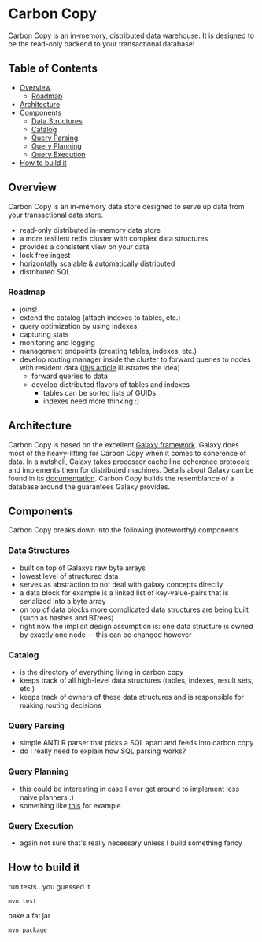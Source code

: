 Carbon Copy
===========

Carbon Copy is an in-memory, distributed data warehouse. It is designed to be the read-only backend to your transactional database!

## Table of Contents
- [Overview](#overview)
  - [Roadmap](#roadmap)
- [Architecture](#architecture)
- [Components](#components)
  - [Data Structures](#data-structures)
  - [Catalog](#catalog)
  - [Query Parsing](#query-parsing)
  - [Query Planning](#query-planning)
  - [Query Execution](#query-execution)
- [How to build it](#how-to-build-it)

## Overview

Carbon Copy is an in-memory data store designed to serve up data from your transactional data store.

* read-only distributed in-memory data store
* a more resilient redis cluster with complex data structures
* provides a consistent view on your data
* lock free ingest
* horizontally scalable & automatically distributed
* distributed SQL

### Roadmap

* joins!
* extend the catalog (attach indexes to tables, etc.)
* query optimization by using indexes
* capturing stats
* monitoring and logging
* management endpoints (creating tables, indexes, etc.)
* develop routing manager inside the cluster to forward queries to nodes with resident data ([this article](http://highscalability.com/blog/2012/8/20/the-performance-of-distributed-data-structures-running-on-a.html) illustrates the idea)
  * forward queries to data
  * develop distributed flavors of tables and indexes
    * tables can be sorted lists of GUIDs
    * indexes need more thinking :)


## Architecture

Carbon Copy is based on the excellent [Galaxy framework](https://github.com/puniverse/galaxy). Galaxy does most of the heavy-lifting for Carbon Copy when it comes to coherence of data. In a nutshell, Galaxy takes processor cache line coherence protocols and implements them for distributed machines. Details about Galaxy can be found in its [documentation](http://docs.paralleluniverse.co/galaxy/).
Carbon Copy builds the resemblance of a database around the guarantees Galaxy provides.

## Components

Carbon Copy breaks down into the following (noteworthy) components

### Data Structures

* built on top of Galaxys raw byte arrays
* lowest level of structured data
* serves as abstraction to not deal with galaxy concepts directly
* a data block for example is a linked list of key-value-pairs that is serialized into a byte array
* on top of data blocks more complicated data structures are being built (such as hashes and BTrees)
* right now the implicit design assumption is: one data structure is owned by exactly one node -- this can be changed however

### Catalog

* is the directory of everything living in carbon copy
* keeps track of all high-level data structures (tables, indexes, result sets, etc.)
* keeps track of owners of these data structures and is responsible for making routing decisions

### Query Parsing

* simple ANTLR parser that picks a SQL apart and feeds into carbon copy
* do I really need to explain how SQL parsing works?

### Query Planning

* this could be interesting in case I ever get around to implement less naive planners :)
* something like [this](http://cidrdb.org/cidr2017/papers/p9-leis-cidr17.pdf) for example

### Query Execution

* again not sure that's really necessary unless I build something fancy

## How to build it

run tests...you guessed it

`mvn test`

bake a fat jar

`mvn package`
